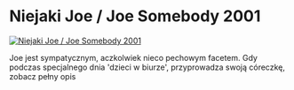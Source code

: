 Niejaki Joe / Joe Somebody 2001 
=============
[![Niejaki Joe / Joe Somebody 2001 ](http://vidos.pl/images/player.gif)](http://vidos.pl/niejaki-joe-joe-somebody-2001)

 Joe jest sympatycznym, aczkolwiek nieco pechowym facetem. Gdy podczas specjalnego dnia 'dzieci w biurze', przyprowadza swoją córeczkę, zobacz pełny opis

